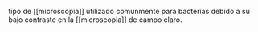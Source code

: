 tipo de [[microscopia]] utilizado comunmente para bacterias debido a su bajo contraste en la [[microscopia]] de campo claro.
